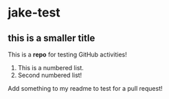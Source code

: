 # jake-test
## this is a smaller title
This is a **repo** for testing GitHub activities!

1. This is a numbered list.
2. Second numbered list!

Add something to my readme to test for a pull request!
